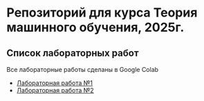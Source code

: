 # Репозиторий для курса Теория машинного обучения, 2025г.

## Список лабораторных работ

Все лабораторные работы сделаны в Google Colab

- [Лабораторная работа №1](https://colab.research.google.com/drive/10NfF7Jxt6FS7dqNlulJhIrASCOJpKVqZ#scrollTo=10xlWvNd1qWV)
- [Лабораторная работа №2](https://colab.research.google.com/drive/1xxGH64fNJasHESFfvfVnFH6TKQpILgPC?usp=sharing)
